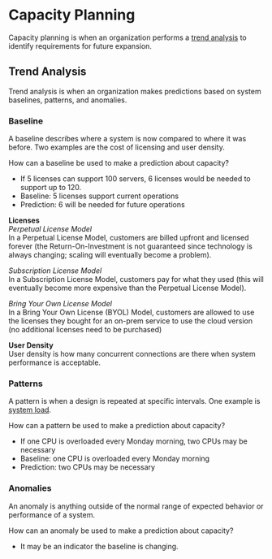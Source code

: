 # Capacity Planning
Capacity planning is when an organization performs a [trend analysis](#trend-analysis) to identify requirements for future expansion. 

## Trend Analysis
Trend analysis is when an organization makes predictions based on system baselines, patterns, and anomalies. 

### Baseline  
A baseline describes where a system is now compared to where it was before. Two examples are the cost of licensing and user density. 

How can a baseline be used to make a prediction about capacity?
* If 5 licenses can support 100 servers, 6 licenses would be needed to support up to 120.
* Baseline: 5 licenses support current operations
* Prediction: 6 will be needed for future operations

**Licenses**  
*Perpetual License Model*  
In a Perpetual License Model, customers are billed upfront and licensed forever (the Return-On-Investment is not guaranteed since technology is always changing; scaling will eventually become a problem). 

*Subscription License Model*  
In a Subscription License Model, customers pay for what they used (this will eventually become more expensive than the Perpetual License Model). 

*Bring Your Own License Model*  
In a Bring Your Own License (BYOL) Model, customers are allowed to use the licenses they bought for an on-prem service to use the cloud version (no additional licenses need to be purchased)

**User Density**   
User density is how many concurrent connections are there when system performance is acceptable. 

### Patterns  
A pattern is when a design is repeated at specific intervals. One example is [system load](/compute/README.md#central-processing-unit). 

How can a pattern be used to make a prediction about capacity?
* If one CPU is overloaded every Monday morning, two CPUs may be necessary
* Baseline: one CPU is overloaded every Monday morning
* Prediction: two CPUs may be necessary

### Anomalies
An anomaly is anything outside of the normal range of expected behavior or performance of a system. 

How can an anomaly be used to make a prediction about capacity?
* It may be an indicator the baseline is changing. 